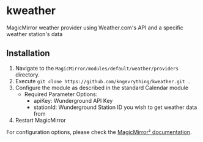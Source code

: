 # kweather
MagicMirror weather provider using Weather.com's API and a specific weather station's data

## Installation

1. Navigate to the `MagicMirror/modules/default/weather/providers` directory.
2. Execute `git clone https://github.com/kngevrything/kweather.git .`
3. Configure the module as described in the standard Calendar module
	- Required Parameter Options:
		- apiKey: Wunderground API Key
		- stationId: Wunderground Station ID you wish to get weather data from
4. Restart MagicMirror

For configuration options, please check the [MagicMirror² documentation](https://docs.magicmirror.builders/modules/calendar.html).

